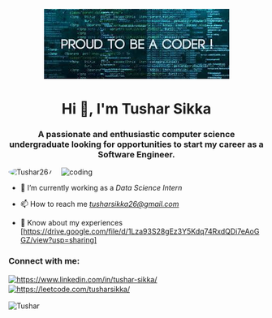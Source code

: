 <p align="center">
  <img src="https://github.com/tusharsikka267/Tushar_Sikka/blob/main/download.jpeg" alt="Coding image" />
</p>
<h1 align="center">Hi 👋, I'm Tushar Sikka</h1>
<h3 align="center">A passionate and enthusiastic computer science undergraduate looking for opportunities to start my career as a Software Engineer.</h3>
<img  align="right" alt="coding" width="400" src="https://github.com/tusharsikka267/tusharsikka267/blob/main/robotimage.jpg" />

<p align="left"> <img  src="https://komarev.com/ghpvc/?username=ketansr2002&label=Profile%20views&color=0e75b6&style=flat" alt="Tushar267" style="border-radius:50%" /> </p>

- 🌱 I’m currently working as a  *Data Science Intern*

- 📫 How to reach me *tusharsikka26@gmail.com*

- 📄 Know about my experiences [https://drive.google.com/file/d/1Lza93S28gEz3Y5Kdq74RxdQDi7eAoGGZ/view?usp=sharing]

<h3 align="left">Connect with me:</h3>
<p align="left">
<a href="https://www.linkedin.com/in/tushar-sikka/" target="blank"><img align="center" src="https://raw.githubusercontent.com/rahuldkjain/github-profile-readme-generator/master/src/images/icons/Social/linked-in-alt.svg" alt="https://www.linkedin.com/in/tushar-sikka/" height="30" width="40" /></a>
<a href="https://leetcode.com/tusharsikka/" target="blank"><img align="center" src="https://raw.githubusercontent.com/rahuldkjain/github-profile-readme-generator/master/src/images/icons/Social/leet-code.svg" alt="https://leetcode.com/tusharsikka/" height="30" width="40" /></a>
</p>


<p><img align="center" src="https://github-readme-stats.vercel.app/api/top-langs?username=ketansr2002&show_icons=true&locale=en&layout=compact" alt="Tushar" /></p>

